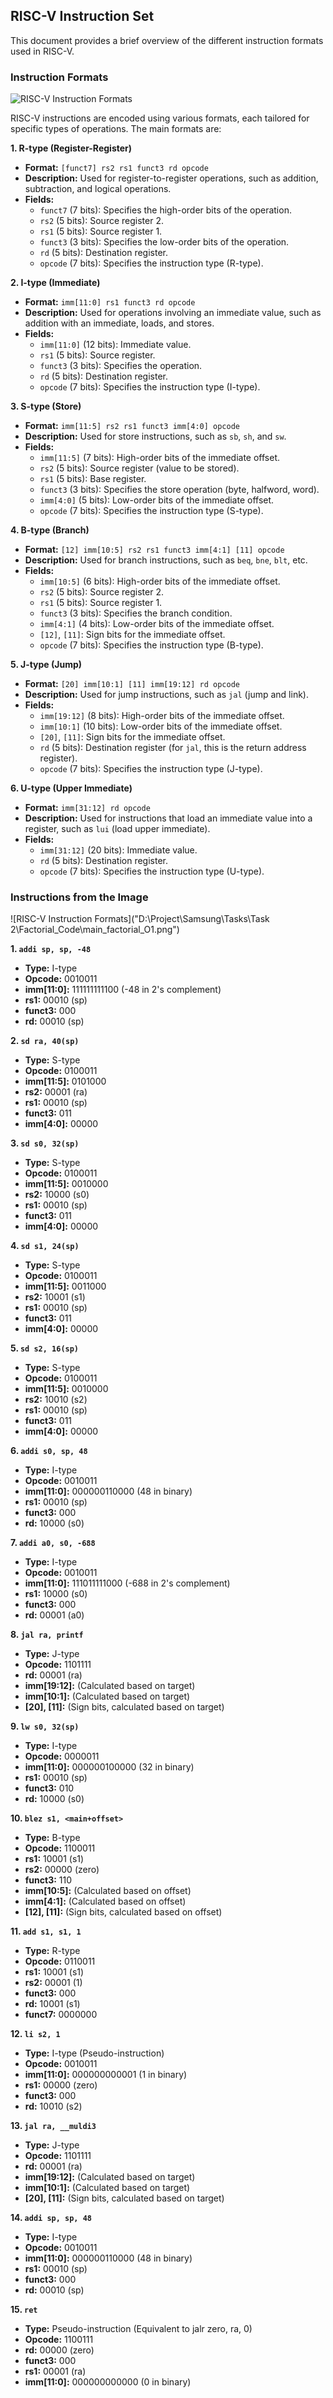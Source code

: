 ## RISC-V Instruction Set

This document provides a brief overview of the different instruction formats used in RISC-V.

### Instruction Formats


![RISC-V Instruction Formats](https://devopedia.org/images/article/110/3808.1535301636.png)


RISC-V instructions are encoded using various formats, each tailored for specific types of operations. The main formats are:

**1. R-type (Register-Register)**

* **Format:** `[funct7] rs2 rs1 funct3 rd opcode`
* **Description:** Used for register-to-register operations, such as addition, subtraction, and logical operations.
* **Fields:**
    - `funct7` (7 bits): Specifies the high-order bits of the operation.
    - `rs2` (5 bits): Source register 2.
    - `rs1` (5 bits): Source register 1.
    - `funct3` (3 bits): Specifies the low-order bits of the operation.
    - `rd` (5 bits): Destination register.
    - `opcode` (7 bits): Specifies the instruction type (R-type).

**2. I-type (Immediate)**

* **Format:** `imm[11:0] rs1 funct3 rd opcode`
* **Description:** Used for operations involving an immediate value, such as addition with an immediate, loads, and stores.
* **Fields:**
    - `imm[11:0]` (12 bits): Immediate value.
    - `rs1` (5 bits): Source register.
    - `funct3` (3 bits): Specifies the operation.
    - `rd` (5 bits): Destination register.
    - `opcode` (7 bits): Specifies the instruction type (I-type).

**3. S-type (Store)**

* **Format:** `imm[11:5] rs2 rs1 funct3 imm[4:0] opcode`
* **Description:** Used for store instructions, such as `sb`, `sh`, and `sw`.
* **Fields:**
    - `imm[11:5]` (7 bits): High-order bits of the immediate offset.
    - `rs2` (5 bits): Source register (value to be stored).
    - `rs1` (5 bits): Base register.
    - `funct3` (3 bits): Specifies the store operation (byte, halfword, word).
    - `imm[4:0]` (5 bits): Low-order bits of the immediate offset.
    - `opcode` (7 bits): Specifies the instruction type (S-type).

**4. B-type (Branch)**

* **Format:** `[12] imm[10:5] rs2 rs1 funct3 imm[4:1] [11] opcode`
* **Description:** Used for branch instructions, such as `beq`, `bne`, `blt`, etc.
* **Fields:**
    - `imm[10:5]` (6 bits): High-order bits of the immediate offset.
    - `rs2` (5 bits): Source register 2.
    - `rs1` (5 bits): Source register 1.
    - `funct3` (3 bits): Specifies the branch condition.
    - `imm[4:1]` (4 bits): Low-order bits of the immediate offset.
    - `[12]`, `[11]`: Sign bits for the immediate offset.
    - `opcode` (7 bits): Specifies the instruction type (B-type).

**5. J-type (Jump)**

* **Format:** `[20] imm[10:1] [11] imm[19:12] rd opcode`
* **Description:** Used for jump instructions, such as `jal` (jump and link).
* **Fields:**
    - `imm[19:12]` (8 bits): High-order bits of the immediate offset.
    - `imm[10:1]` (10 bits): Low-order bits of the immediate offset.
    - `[20]`, `[11]`: Sign bits for the immediate offset.
    - `rd` (5 bits): Destination register (for `jal`, this is the return address register).
    - `opcode` (7 bits): Specifies the instruction type (J-type).

**6. U-type (Upper Immediate)**

* **Format:** `imm[31:12] rd opcode`
* **Description:** Used for instructions that load an immediate value into a register, such as `lui` (load upper immediate).
* **Fields:**
    - `imm[31:12]` (20 bits): Immediate value.
    - `rd` (5 bits): Destination register.
    - `opcode` (7 bits): Specifies the instruction type (U-type).

### Instructions from the Image


![RISC-V Instruction Formats]("D:\Project\Samsung\Tasks\Task 2\Factorial_Code\main_factorial_O1.png")



**1. `addi sp, sp, -48`**

* **Type:** I-type
* **Opcode:** 0010011
* **imm[11:0]:** 111111111100 (-48 in 2's complement)
* **rs1:** 00010 (sp)
* **funct3:** 000
* **rd:** 00010 (sp)

**2. `sd ra, 40(sp)`**

* **Type:** S-type
* **Opcode:** 0100011
* **imm[11:5]:** 0101000
* **rs2:** 00001 (ra)
* **rs1:** 00010 (sp)
* **funct3:** 011
* **imm[4:0]:** 00000

**3. `sd s0, 32(sp)`**

* **Type:** S-type
* **Opcode:** 0100011
* **imm[11:5]:** 0010000
* **rs2:** 10000 (s0)
* **rs1:** 00010 (sp)
* **funct3:** 011
* **imm[4:0]:** 00000

**4. `sd s1, 24(sp)`**

* **Type:** S-type
* **Opcode:** 0100011
* **imm[11:5]:** 0011000
* **rs2:** 10001 (s1)
* **rs1:** 00010 (sp)
* **funct3:** 011
* **imm[4:0]:** 00000

**5. `sd s2, 16(sp)`**

* **Type:** S-type
* **Opcode:** 0100011
* **imm[11:5]:** 0010000
* **rs2:** 10010 (s2)
* **rs1:** 00010 (sp)
* **funct3:** 011
* **imm[4:0]:** 00000

**6. `addi s0, sp, 48`**

* **Type:** I-type
* **Opcode:** 0010011
* **imm[11:0]:** 000000110000 (48 in binary)
* **rs1:** 00010 (sp)
* **funct3:** 000
* **rd:** 10000 (s0)

**7. `addi a0, s0, -688`**

* **Type:** I-type
* **Opcode:** 0010011
* **imm[11:0]:** 111011111000 (-688 in 2's complement)
* **rs1:** 10000 (s0)
* **funct3:** 000
* **rd:** 00001 (a0)

**8. `jal ra, printf`**

* **Type:** J-type
* **Opcode:** 1101111
* **rd:** 00001 (ra)
* **imm[19:12]:** (Calculated based on target)
* **imm[10:1]:** (Calculated based on target)
* **[20], [11]:** (Sign bits, calculated based on target)

**9. `lw s0, 32(sp)`**

* **Type:** I-type
* **Opcode:** 0000011
* **imm[11:0]:** 000000100000 (32 in binary)
* **rs1:** 00010 (sp)
* **funct3:** 010
* **rd:** 10000 (s0)

**10. `blez s1, <main+offset>`**

* **Type:** B-type
* **Opcode:** 1100011
* **rs1:** 10001 (s1)
* **rs2:** 00000 (zero)
* **funct3:** 110
* **imm[10:5]:** (Calculated based on offset)
* **imm[4:1]:** (Calculated based on offset)
* **[12], [11]:** (Sign bits, calculated based on offset)

**11. `add s1, s1, 1`**

* **Type:** R-type
* **Opcode:** 0110011
* **rs1:** 10001 (s1)
* **rs2:** 00001 (1)
* **funct3:** 000
* **rd:** 10001 (s1)
* **funct7:** 0000000

**12. `li s2, 1`**

* **Type:** I-type (Pseudo-instruction)
* **Opcode:** 0010011
* **imm[11:0]:** 000000000001 (1 in binary)
* **rs1:** 00000 (zero)
* **funct3:** 000
* **rd:** 10010 (s2)

**13. `jal ra, __muldi3`**

* **Type:** J-type
* **Opcode:** 1101111
* **rd:** 00001 (ra)
* **imm[19:12]:** (Calculated based on target)
* **imm[10:1]:** (Calculated based on target)
* **[20], [11]:** (Sign bits, calculated based on target)

**14. `addi sp, sp, 48`**

* **Type:** I-type
* **Opcode:** 0010011
* **imm[11:0]:** 000000110000 (48 in binary)
* **rs1:** 00010 (sp)
* **funct3:** 000
* **rd:** 00010 (sp)

**15. `ret`**

* **Type:** Pseudo-instruction (Equivalent to jalr zero, ra, 0)
* **Opcode:** 1100111
* **rd:** 00000 (zero)
* **funct3:** 000
* **rs1:** 00001 (ra)
* **imm[11:0]:** 000000000000 (0 in binary) 
